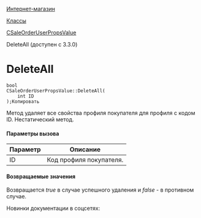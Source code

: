 [Интернет-магазин](/api_help/sale/index.php)

[Классы](/api_help/sale/classes/index.php)

[CSaleOrderUserPropsValue](/api_help/sale/classes/csaleorderuserpropsvalue/index.php)

DeleteAll (доступен с 3.3.0)

DeleteAll
=========

```
bool
CSaleOrderUserPropsValue::DeleteAll(
	int ID
);Копировать
```

Метод удаляет все свойства профиля покупателя для профиля с кодом ID. Нестатический метод.

#### Параметры вызова

| Параметр | Описание |
| --- | --- |
| ID | Код профиля покупателя. |

#### Возвращаемые значения

Возвращается *true* в случае успешного удаления и *false* - в противном случае.

Новинки документации в соцсетях: